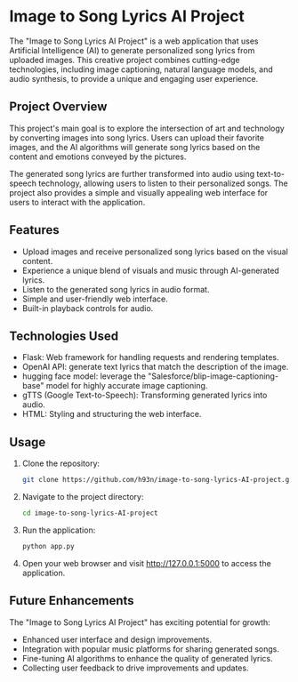 # Image to Song Lyrics AI Project

The "Image to Song Lyrics AI Project" is a web application that uses Artificial Intelligence (AI) to generate personalized song lyrics from uploaded images. This creative project combines cutting-edge technologies, including image captioning, natural language models, and audio synthesis, to provide a unique and engaging user experience.

## Project Overview

This project's main goal is to explore the intersection of art and technology by converting images into song lyrics. Users can upload their favorite images, and the AI algorithms will generate song lyrics based on the content and emotions conveyed by the pictures.

The generated song lyrics are further transformed into audio using text-to-speech technology, allowing users to listen to their personalized songs. The project also provides a simple and visually appealing web interface for users to interact with the application.

## Features

- Upload images and receive personalized song lyrics based on the visual content.
- Experience a unique blend of visuals and music through AI-generated lyrics.
- Listen to the generated song lyrics in audio format.
- Simple and user-friendly web interface.
- Built-in playback controls for audio.

## Technologies Used

- Flask: Web framework for handling requests and rendering templates.
- OpenAI API: generate text lyrics that match the description of the image.
- hugging face model: leverage the "Salesforce/blip-image-captioning-base" model for highly accurate image captioning.
- gTTS (Google Text-to-Speech): Transforming generated lyrics into audio.
- HTML: Styling and structuring the web interface.

## Usage

1. Clone the repository:

   ```bash
   git clone https://github.com/h93n/image-to-song-lyrics-AI-project.git
   ```

2. Navigate to the project directory:

   ```bash
   cd image-to-song-lyrics-AI-project
   ```

3. Run the application:

   ```bash
   python app.py
   ```

4. Open your web browser and visit http://127.0.0.1:5000 to access the application.

## Future Enhancements

The "Image to Song Lyrics AI Project" has exciting potential for growth:

- Enhanced user interface and design improvements.
- Integration with popular music platforms for sharing generated songs.
- Fine-tuning AI algorithms to enhance the quality of generated lyrics.
- Collecting user feedback to drive improvements and updates.

